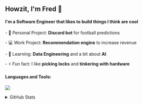 <h2>Howzit, I'm Fred 👋</h2>
<h4>I'm a Software Engineer that likes to build things I think are cool</h4>

<p>- 🔨 Personal Project: <strong>Discord bot</strong> for football predictions</p>
<p>- 💻 Work Project: <strong>Recommendation engine</strong> to increase revenue</p>
<p>- 🌱 Learning: <strong>Data Engineering</strong> and a bit about <strong>AI</strong></p>
<p>- ⚡ Fun fact: I like <strong>picking locks</strong> and <strong>tinkering with hardware</strong></p>

<h4 align="left">Languages and Tools:</h4>

<p align="left">   <a href="https://skillicons.dev">     <img src="https://skillicons.dev/icons?i=js,ts,py,rust,mysql,postgres,mongodb,redis,git,azure,aws,linux,selenium" />   </a> </p>

<details>
	<summary>GitHub Stats</summary>
	<p>
		<img
			src="https://github-readme-stats.vercel.app/api?username=fwmoor&show_icons=true&locale=en"
			alt="fwmoor"
		/>
	</p>
</details>
